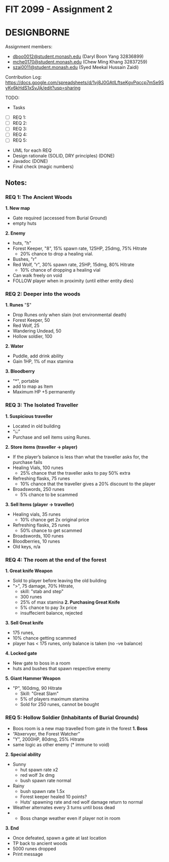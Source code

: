 # FIT 2099 - Assignment 2

# DESIGNBORNE

Assignment members:
* dboo0012@student.monash.edu (Daryl Boon Yang 32836899)
* mche0170@student.monash.edu (Chew Ming Khang 32837259)
* szai0011@student.monash.edu (Syed Meekal Hussain Zaidi)

Contribution Log:
https://docs.google.com/spreadsheets/d/1vj8J0GAtlLftseKgvPqccp7mSe9SyKv6kHdS1xSvJjk/edit?usp=sharing

TODO:

- Tasks
- [ ] REQ 1:
- [ ] REQ 2:
- [ ] REQ 3:
- [ ] REQ 4:
- [ ] REQ 5:
- UML for each REQ
- Design rationale (SOLID, DRY principles) (DONE)
- Javadoc (DONE)
- Final check (magic numbers)
## Notes:

### REQ 1: The Ancient Woods
**1. New map**
- Gate required (accessed from Burial Ground)
- empty huts

**2. Enemy**
- huts, "h"
- Forest Keeper, "8", 15% spawn rate, 125HP, 25dmg, 75% Hitrate
  - 20% chance to drop a healing vial.
- Bushes, "r"
- Red Wolf, "r", 30% spawn rate, 25HP, 15dmg, 80% Hitrate
  - 10% chance of dropping a healing vial
- Can walk freely on void
- FOLLOW player when in proximity (until either entity dies)

### REQ 2: Deeper into the woods
**1. Runes**
"$"
- Drop Runes only when slain (not environmental death)
- Forest Keeper, 50
- Red Wolf, 25
- Wandering Undead, 50
- Hollow soldier, 100

**2. Water**
- Puddle, add drink ability
- Gain 1HP, 1% of max stamina

**3. Bloodberry**
- "*", portable
- add to map as Item
- Maximum HP +5 permanently

### REQ 3: The Isolated Traveller
**1. Suspicious traveller**
- Located in old building
- “ඞ”
- Purchase and sell items using Runes.

**2. Store items (traveller -> player)**
- If the player’s balance is less than what the traveller asks for, the purchase fails
- Healing Vials, 100 runes
  - 25% chance that the traveller asks to pay 50% extra
- Refreshing flasks, 75 runes
  - 10% chance that the traveller gives a 20% discount to the player
- Broadswords, 250 runes
  - 5% chance to be scammed

**3. Sell Items (player -> traveller)**
- Healing vials, 35 runes
  - 10% chance get 2x original price
- Refreshing flasks, 25 runes
  - 50% chance to get scammed
- Broadswords, 100 runes
- Bloodberries, 10 runes
- Old keys, n/a

### REQ 4: The room at the end of the forest
**1. Great knife Weapon**
- Sold to player before leaving the old building
- ">", 75 damage, 70% Hitrate,
  - skill: "stab and step"
  - 300 runes
  - 25% of max stamina
    **2. Purchasing Great Knife**
  - 5% chance to pay 3x price
  - insuffecient balance, rejected

**3. Sell Great knife**
- 175 runes,
- 10% chance getting scammed
- player has < 175 runes, only balance is taken (no -ve balance)

**4. Locked gate**
- New gate to boss in a room
- huts and bushes that spawn respective enemy

**5. Giant Hammer Weapon**
- "P", 160dmg, 90 Hitrate
  - Skill: "Great Slam"
  - 5% of players maximum stamina
  - Sold for 250 runes, cannot be bought

### REQ 5: Hollow Soldier (Inhabitants of Burial Grounds)
- Boos room is a new map travelled from gate in the forest
  **1. Boss**
- “Abxervyer, the Forest Watcher”
- "Y", 2000HP, 80dmg, 25% Hitrate
- same logic as other enemy (* immune to void)

**2. Special ability**
- Sunny
  - hut spawn rate x2
  - red wolf 3x dmg
  - bush spawn rate normal
- Rainy
  - bush spawn rate 1.5x
  - Forest keeper healed 10 points?
  - Huts’ spawning rate and red wolf damage return to normal
- Weather alternates every 3 turns until boss dead
- * Boss change weather even if player not in room

**3. End**
- Once defeated, spawn a gate at last location
- TP back to ancient woods
- 5000 runes dropped
- Print message
